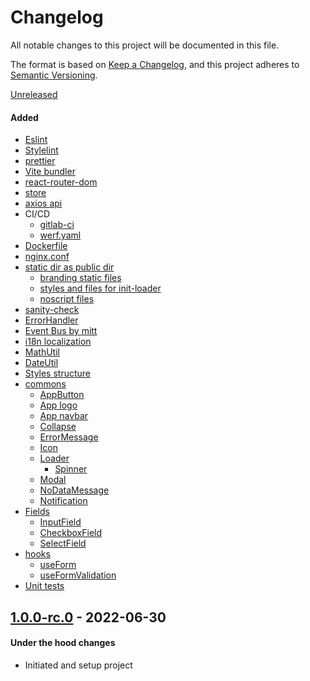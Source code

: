 # Changelog
All notable changes to this project will be documented in this file.

The format is based on [Keep a Changelog](https://keepachangelog.com/en/1.0.0/),
and this project adheres to [Semantic Versioning](https://semver.org/spec/v2.0.0.html).

[Unreleased]
#### Added
- [Eslint](.eslintrc.js)
- [Stylelint](stylelint.config.js)
- [prettier](.eslintrc.js)
- [Vite bundler](vite.config.ts)
- [react-router-dom](src/routes.tsx)
- [store](src/store/index.ts)
- [axios api](src/api/index.ts)
- CI/CD
  - [gitlab-ci](.gitlab-ci.yml)
  - [werf.yaml](werf.yaml)
- [Dockerfile](Dockerfile)
- [nginx.conf](nginx.conf)
- [static dir as public dir](static)
  - [branding static files](static/branding)
  - [styles and files for init-loader](static/init-loader)
  - [noscript files](static/noscript)
- [sanity-check](scripts/release-sanity-check.mjs)
- [ErrorHandler](src/helpers/errorHandler.ts)
- [Event Bus by mitt](src/helpers/eventBus.ts)
- [i18n localization](src/localization/index.ts)
- [MathUtil](src/utils/math.util.ts)
- [DateUtil](src/utils/date.util.ts)
- [Styles structure](src/styles)
- [commons](src/common)
  - [AppButton](src/common/AppButton)
  - [App logo](src/common/AppLogo)
  - [App navbar](src/common/AppNavbar)
  - [Collapse](src/common/Collapse)
  - [ErrorMessage](src/common/ErrorMessage)
  - [Icon](src/common/Icon)
  - [Loader](src/common/Loader)
    - [Spinner](src/common/Loader/variants/Spinner)
  - [Modal](src/common/Modal)
  - [NoDataMessage](src/common/NoDataMessage)
  - [Notification](src/common/Notification)
- [Fields](src/fields)
  - [InputField](src/fields/InputField)
  - [CheckboxField](src/fields/CheckboxField)
  - [SelectField](src/fields/SelectField)
- [hooks](src/hooks)
  - [useForm](src/hooks/useForm.ts)
  - [useFormValidation](src/hooks/useFormValidation.ts)
- [Unit tests](vitest.config.ts)

## [1.0.0-rc.0] - 2022-06-30
#### Under the hood changes
- Initiated and setup project

[Unreleased]: https://gitlab.com/lukachi/react-vite-boilerplate/compare/1.0.0-rc.0...main
[1.0.0-rc.0]: https://gitlab.com/lukachi/react-vite-boilerplate/tags/1.0.0-rc.0
